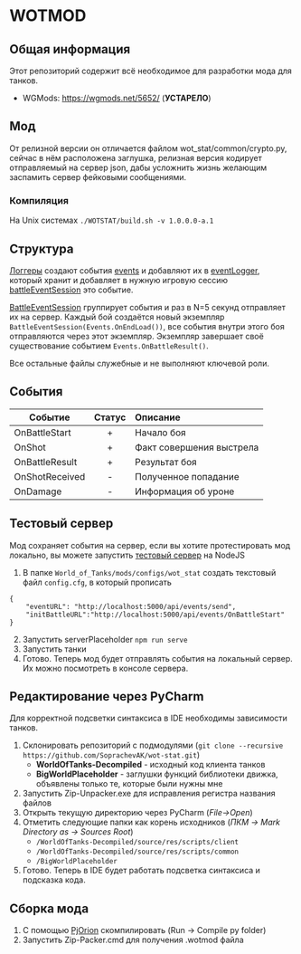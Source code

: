 # WOTMOD
## Общая информация
Этот репозиторий содержит всё необходимое для разработки мода для танков.
* WGMods: https://wgmods.net/5652/ (**УСТАРЕЛО**)


## Мод
От релизной версии он отличается файлом wot_stat/common/crypto.py, сейчас в нём расположена заглушка, релизная версия кодирует отправляемый на сервер json, дабы усложнить жизнь желающим заспамить сервер фейковыми сообщениями.

### Компиляция 
На Unix системах `./WOTSTAT/build.sh -v 1.0.0.0-a.1`

## Структура
[Логгеры](WOTSTAT/res/scripts/client/gui/mods/wot_stat/logger/loggers) создают события [events](WOTSTAT/res/scripts/client/gui/mods/wot_stat/logger/events.py) и добавляют их в [eventLogger](WOTSTAT/res/scripts/client/gui/mods/wot_stat/logger/eventLogger.py), который хранит и добавляет в нужную игровую сессию [battleEventSession](WOTSTAT/res/scripts/client/gui/mods/wot_stat/logger/battleEventSession.py) это событие.


[BattleEventSession](WOTSTAT/res/scripts/client/gui/mods/wot_stat/logger/battleEventSession.py) группирует события и раз в N=5 секунд отправляет их на сервер. Каждый бой создаётся новый экземпляр `BattleEventSession(Events.OnEndLoad())`, все события внутри этого боя отправляются через этот экземпляр. Экземпляр завершает своё существование событием `Events.OnBattleResult()`.

Все остальные файлы служебные и не выполняют ключевой роли. 

## События
| Событие        | Статус | Описание                 |
| -------------- | :----: | :----------------------- |
| OnBattleStart  |   +    | Начало боя               |
| OnShot         |   +    | Факт совершения выстрела |
| OnBattleResult |   +    | Результат боя            |
| OnShotReceived |   -    | Полученное попадание     |
| OnDamage       |   -    | Информация об уроне      |


## Тестовый сервер
Мод сохраняет события на сервер, если вы хотите протестировать мод локально, вы можете запустить [тестовый сервер](https://github.com/SoprachevAK/wot-stat/tree/main/mod/serverPlaceholder) на NodeJS

1. В папке `World_of_Tanks/mods/configs/wot_stat` создать текстовый файл `config.cfg`, в который прописать 
```
{
    "eventURL": "http://localhost:5000/api/events/send",
    "initBattleURL":"http://localhost:5000/api/events/OnBattleStart"
}
```
2. Запустить serverPlaceholder `npm run serve`
3. Запустить танки
4. Готово. Теперь мод будет отправлять события на локальный сервер. Их можно посмотреть в консоле сервера. 


## Редактирование через PyCharm
Для корректной подсветки синтаксиса в IDE необходимы зависимости танков. 

1. Склонировать репозиторий с подмодулями (`git clone --recursive https://github.com/SoprachevAK/wot-stat.git`)
   * **WorldOfTanks-Decompiled** - исходный код клиента танков
   * **BigWorldPlaceholder** - заглушки функций библиотеки движка, объявлены только те, которые были нужны мне
2. Запустить Zip-Unpacker.exe для исправления регистра названия файлов 
3. Открыть текущую директорию через PyCharm (*File->Open*)
4. Отметить следующие папки как корень исходников (*ПКМ -> Mark Directory as -> Sources Root*)
   * `/WorldOfTanks-Decompiled/source/res/scripts/client`
   * `/WorldOfTanks-Decompiled/source/res/scripts/common`
   * `/BigWorldPlaceholder`
5. Готово. Теперь в IDE будет работать подсветка синтаксиса и подсказка кода.

## Сборка мода
1. С помощью [PjOrion](https://koreanrandom.com/forum/topic/15280-) скомпилировать (Run -> Compile py folder)
2. Запустить Zip-Packer.cmd для получения .wotmod файла
